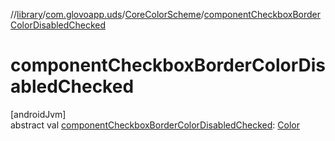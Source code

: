 //[library](../../../index.md)/[com.glovoapp.uds](../index.md)/[CoreColorScheme](index.md)/[componentCheckboxBorderColorDisabledChecked](component-checkbox-border-color-disabled-checked.md)

# componentCheckboxBorderColorDisabledChecked

[androidJvm]\
abstract val [componentCheckboxBorderColorDisabledChecked](component-checkbox-border-color-disabled-checked.md): [Color](https://developer.android.com/reference/kotlin/androidx/compose/ui/graphics/Color.html)
